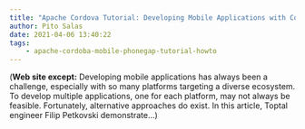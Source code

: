 ```yaml
---
title: "Apache Cordova Tutorial: Developing Mobile Applications with Cordova"
author: Pito Salas
date: 2021-04-06 13:40:22
tags:
    - apache-cordoba-mobile-phonegap-tutorial-howto
---
```



(**Web site except:** Developing mobile applications has always been a challenge, especially with so many platforms targeting a diverse ecosystem. To develop multiple applications, one for each platform, may not always be feasible. Fortunately, alternative approaches do exist. In this article, Toptal engineer Filip Petkovski demonstrate...) 
